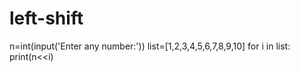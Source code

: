 # left-shift
n=int(input('Enter any number:'))
list=[1,2,3,4,5,6,7,8,9,10]
for i in list:
    print(n<<i)

